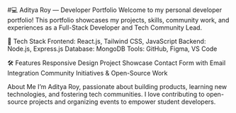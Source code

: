 #💻 Aditya Roy — Developer Portfolio
Welcome to my personal developer portfolio!
This portfolio showcases my projects, skills, community work, and experiences as a Full-Stack Developer and Tech Community Lead.

🚀 Tech Stack
Frontend: React.js, Tailwind CSS, JavaScript
Backend: Node.js, Express.js
Database: MongoDB
Tools: GitHub, Figma, VS Code

🛠️ Features
Responsive Design
Project Showcase
Contact Form with Email Integration
Community Initiatives & Open-Source Work

About Me
I’m Aditya Roy, passionate about building products, learning new technologies, and fostering tech communities. I love contributing to open-source projects and organizing events to empower student developers.
